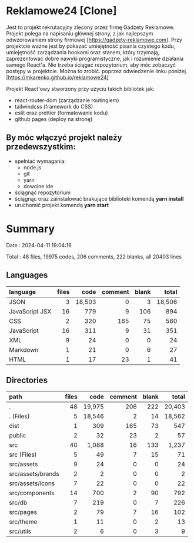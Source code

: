 # Reklamowe24 [Clone]

Jest to projekt rekrutacyjny zlecony przez firmę Gadżety Reklamowe.
Projekt polega na napisaniu głównej strony, z jak najlepszym odwzorowaniem strony firmowej [https://gadzety-reklamowe.com].
Przy projektcie ważne jest by pokazać umiejętność pisania czystego kodu, umiejętność zarządzania hookami oraz stanem,
który trzymają, zaprezentować dobre nawyki programistyczne, jak i rozumienie działania samego React'a.
Nie trzeba ściągać repozytorium, aby móc zobaczyć postępy w projektcie. Można to zrobić. poprzez odwiedzenie linku poniżej.
[https://mkarenko.github.io/reklamowe24]

Projekt React'owy stworzony przy użyciu takich bibliotek jak:

- react-router-dom (zarządzanie routingiem)
- tailwindcss (framework do CSS)
- eslit oraz prettier (formatowanie kodu)
- github pages (deploy na stronę)

## By móc włączyć projekt należy przedewszystkim:

- spełniać wymagania:
  - node.js
  - git
  - yarn
  - dowolne ide
- ściągnąć repozytorium
- ściągnąc oraz zainstalować brakujące biblioteki komendą **yarn install**
- uruchomić projekt komendą **yarn start**

# Summary

Date : 2024-04-11 19:04:16

Total : 48 files, 19975 codes, 206 comments, 222 blanks, all 20403 lines

## Languages

| language       | files |   code | comment | blank |  total |
| :------------- | ----: | -----: | ------: | ----: | -----: |
| JSON           |     3 | 18,503 |       0 |     3 | 18,506 |
| JavaScript JSX |    16 |    779 |       9 |   106 |    894 |
| CSS            |     2 |    320 |     165 |    75 |    560 |
| JavaScript     |    16 |    311 |       9 |    31 |    351 |
| XML            |     9 |     24 |       0 |     0 |     24 |
| Markdown       |     1 |     21 |       0 |     6 |     27 |
| HTML           |     1 |     17 |      23 |     1 |     41 |

## Directories

| path              | files |   code | comment | blank |  total |
| :---------------- | ----: | -----: | ------: | ----: | -----: |
| .                 |    48 | 19,975 |     206 |   222 | 20,403 |
| . (Files)         |     5 | 18,546 |       2 |    14 | 18,562 |
| dist              |     1 |    309 |     165 |    73 |    547 |
| public            |     2 |     32 |      23 |     2 |     57 |
| src               |    40 |  1,088 |      16 |   133 |  1,237 |
| src (Files)       |     5 |     49 |       7 |    15 |     71 |
| src/assets        |     9 |     24 |       0 |     0 |     24 |
| src/assets/brands |     2 |      2 |       0 |     0 |      2 |
| src/assets/icons  |     7 |     22 |       0 |     0 |     22 |
| src/components    |    14 |    700 |       2 |    90 |    792 |
| src/db            |     7 |    219 |       0 |     7 |    226 |
| src/pages         |     2 |     79 |       7 |    16 |    102 |
| src/theme         |     1 |     11 |       0 |     2 |     13 |
| src/utils         |     2 |      6 |       0 |     3 |      9 |
